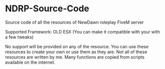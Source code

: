 # NDRP-Source-Code
Source code of all the resources of NewDawn roleplay FiveM server

Supported Framework: OLD ESX (You can make it compatible with your with a few tweaks)

No support will be provided on any of the resource. You can use these resources to create your own or use them as they are.
Not all of these resources are written by me. Many functions are copied from scripts available on the internet.
